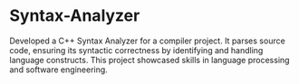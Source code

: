 # Syntax-Analyzer
Developed a C++ Syntax Analyzer for a compiler project. It parses source code, ensuring its syntactic correctness by identifying and handling language constructs. This project showcased skills in language processing and software engineering.
